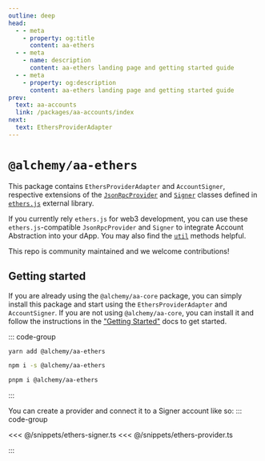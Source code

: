 ```yaml
---
outline: deep
head:
  - - meta
    - property: og:title
      content: aa-ethers
  - - meta
    - name: description
      content: aa-ethers landing page and getting started guide
  - - meta
    - property: og:description
      content: aa-ethers landing page and getting started guide
prev:
  text: aa-accounts
  link: /packages/aa-accounts/index
next:
  text: EthersProviderAdapter
---
```


# `@alchemy/aa-ethers`

This package contains `EthersProviderAdapter` and `AccountSigner`, respective extensions of the [`JsonRpcProvider`](https://docs.ethers.org/v5/api/providers/jsonrpc-provider/) and [`Signer`](https://docs.ethers.org/v5/api/signer/) classes defined in [`ethers.js`](https://docs.ethers.org/v5/) external library.

If you currently rely `ethers.js` for web3 development, you can use these `ethers.js`-compatible `JsonRpcProvider` and `Signer` to integrate Account Abstraction into your dApp. You may also find the [`util`](./utils/introduction.md) methods helpful.

This repo is community maintained and we welcome contributions!

## Getting started

If you are already using the `@alchemy/aa-core` package, you can simply install this package and start using the `EthersProviderAdapter` and `AccountSigner`. If you are not using `@alchemy/aa-core`, you can install it and follow the instructions in the ["Getting Started"](/overview/getting-started) docs to get started.

::: code-group

```bash [yarn]
yarn add @alchemy/aa-ethers
```

```bash [npm]
npm i -s @alchemy/aa-ethers
```

```bash [pnpm]
pnpm i @alchemy/aa-ethers
```

:::

You can create a provider and connect it to a Signer account like so:
::: code-group

<<< @/snippets/ethers-signer.ts
<<< @/snippets/ethers-provider.ts

:::
